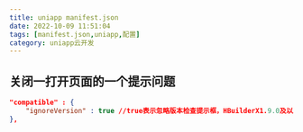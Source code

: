 ```yaml
---
title: uniapp manifest.json
date: 2022-10-09 11:51:04
tags: [manifest.json,uniapp,配置]
category: uniapp云开发
---
```


## 关闭一打开页面的一个提示问题
```json
"compatible" : {
    "ignoreVersion" : true //true表示忽略版本检查提示框，HBuilderX1.9.0及以上版本支持  
},
```
